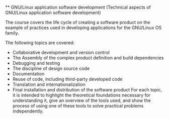 **  GNU/Linux application software development (Technical aspects of GNU/Linux application software development)


The course covers the life cycle of creating a software product on the example of practices used in developing applications for the GNU/Linux OS family.

The following topics are covered:

* Collaborative development and version control
* The Assembly of the complex product definition and build dependencies
* Debugging and testing
* The discipline of design source code
* Documentation
* Reuse of code, including third-party developed code
* Translation and internationalization
* Final installation and distribution of the software product
For each topic, it is intended to highlight the theoretical foundations necessary for understanding it, give an overview of the tools used, and show the process of using one of these tools to solve practical problems independently.
